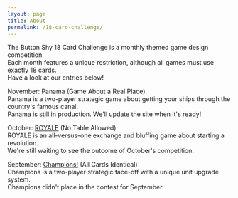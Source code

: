 ```yaml
---
layout: page
title: About
permalink: /18-card-challenge/
---
```

The Button Shy 18 Card Challenge is a monthly themed game design competition.  
Each month features a unique restriction, although all games must use exactly 18 cards.  
Have a look at our entries below!  

November: Panama (Game About a Real Place)   
  Panama is a two-player strategic game about getting your ships through the country's famous canal.    
  Panama is still in production. We'll update the site when it's ready!  

October: [ROYALE](/royale/ "ROYALE") (No Table Allowed)  
  ROYALE is an all-versus-one exchange and bluffing game about starting a revolution.  
  We're still waiting to see the outcome of October's competition.  

September: [Champions!](/champions/ "Champions") (All Cards Identical)  
  Champions is a two-player strategic face-off with a unique unit upgrade system.  
  Champions didn't place in the contest for September.  
